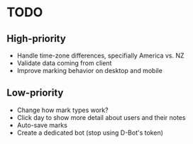# TODO

## High-priority

- Handle time-zone differences, specifially America vs. NZ
- Validate data coming from client
- Improve marking behavior on desktop and mobile

## Low-priority

- Change how mark types work?
- Click day to show more detail about users and their notes
- Auto-save marks
- Create a dedicated bot (stop using D-Bot's token)
